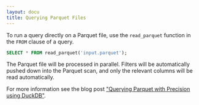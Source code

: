 ```yaml
---
layout: docu
title: Querying Parquet Files
---
```


To run a query directly on a Parquet file, use the `read_parquet` function in the `FROM` clause of a query. 

```sql
SELECT * FROM read_parquet('input.parquet');
```

The Parquet file will be processed in parallel. Filters will be automatically pushed down into the Parquet scan, and only the relevant columns will be read automatically.

For more information see the blog post ["Querying Parquet with Precision using DuckDB"](/2021/06/25/querying-parquet).
